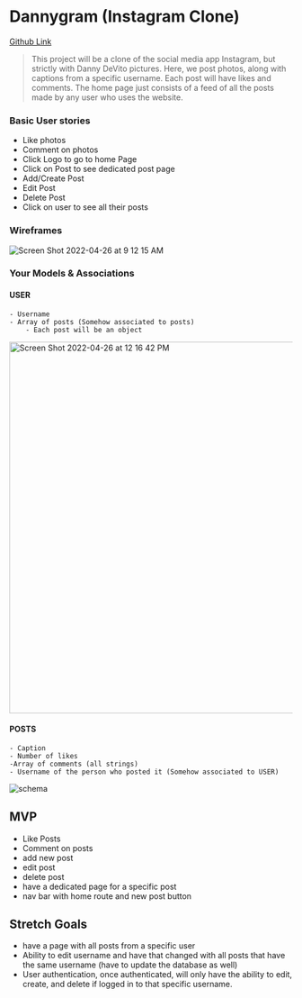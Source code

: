 # Dannygram (Instagram Clone)

[Github Link](https://github.com/mo4rahman/instagram-2.0)

> This project will be a clone of the social media app Instagram, but strictly with Danny DeVito pictures. Here, we post photos, along with captions from a specific username. Each post will have likes and comments. The home page just consists of a feed of all the posts made by any user who uses the website.

### Basic User stories
- Like photos
- Comment on photos
- Click Logo to go to home Page
- Click on Post to see dedicated post page
- Add/Create Post
- Edit Post
- Delete Post
- Click on user to see all their posts

### Wireframes 
![Screen Shot 2022-04-26 at 9 12 15 AM](https://user-images.githubusercontent.com/68241119/165341231-004e3f30-b118-4ff5-a8ae-2fc9cce88d60.png)

### Your Models & Associations
#### USER
	- Username
	- Array of posts (Somehow associated to posts)
		- Each post will be an object
<img width="660" alt="Screen Shot 2022-04-26 at 12 16 42 PM" src="https://user-images.githubusercontent.com/68241119/165346057-127fa9bb-72e4-4472-b86c-b65e41ea64b3.png">


#### POSTS
	- Caption
	- Number of likes
	-Array of comments (all strings)
	- Username of the person who posted it (Somehow associated to USER)
![schema](https://user-images.githubusercontent.com/68241119/165347500-67ae1d82-fabc-49cb-937e-e41caf306347.png)

## MVP
- Like Posts
- Comment on posts
- add new post
- edit post
- delete post
- have a dedicated page for a specific post
- nav bar with home route and new post button

## Stretch Goals
- have a page with all posts from a specific user
- Ability to edit username and have that changed with all posts that have the same username (have to update the database as well)
- User authentication, once authenticated, will only have the ability to edit, create, and delete if logged in to that specific username.
